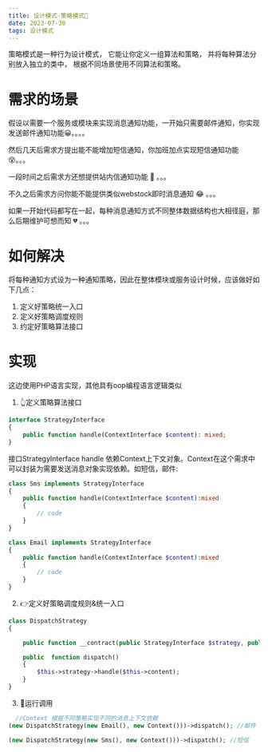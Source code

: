 ```yaml
---
title: 设计模式-策略模式🍋
date: 2023-07-30
tags: 设计模式
---
```


策略模式是一种行为设计模式， 它能让你定义一组算法和策略， 并将每种算法分别放入独立的类中， 根据不同场景使用不同算法和策略。

# 需求的场景
假设以需要一个服务或模块来实现消息通知功能，一开始只需要邮件通知，你实现发送邮件通知功能😀。。。。

然后几天后需求方提出能不能增加短信通知，你加班加点实现短信通知功能 😵。。。

一段时间之后需求方还想提供站内信通知功能 🫤 。。。

不久之后需求方问你能不能提供类似webstock即时消息通知 😂  。。。

如果一开始代码都写在一起，每种消息通知方式不同整体数据结构也大相径庭，那么后期维护可想而知 💔 。。。

<!--more-->

# 如何解决

将每种通知方式设为一种通知策略，因此在整体模块或服务设计时候，应该做好如下几点：

1. 定义好策略统一入口
2. 定义好策略调度规则
3. 约定好策略算法接口

# 实现
这边使用PHP语言实现，其他具有oop编程语言逻辑类似

1. 👆定义策略算法接口

```php
interface StrategyInterface
{
    public function handle(ContextInterface $content): mixed;
}
```
接口StrategyInterface handle 依赖Context上下文对象。Context在这个需求中可以封装为需要发送消息对象实现依赖。如短信，邮件:

```php
class Sms implements StrategyInterface
{
    public function handle(ContextInterface $content):mixed
    {
        // code 
    }
}

class Email implements StrategyInterface
{
    public function handle(ContextInterface $content):mixed
    {
        // code 
    }
}
```

2. 👉定义好策略调度规则&统一入口

```php
class DispatchStrategy
{

    public function __contract(public StrategyInterface $strategy, public ContextInterface $content )

    public  function dispatch()
    {
        $this->strategy->handle($this->content);
    }
}
```


3. 🫰运行调用

```php
  //Context 根据不同策略实现不同的消息上下文依赖
(new DispatchStrategy(new Email(), new Context()))->dispatch(); //邮件

(new DispatchStrategy(new Sms(), new Context()))->dispatch(); //短信
```